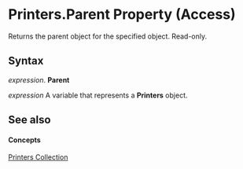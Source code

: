 
# Printers.Parent Property (Access)

Returns the parent object for the specified object. Read-only.


## Syntax

 _expression_. **Parent**

 _expression_ A variable that represents a **Printers** object.


## See also


#### Concepts


[Printers Collection](5200c507-75ae-f9a8-c737-c28e175e7ea4.md)
